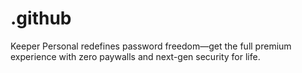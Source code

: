 # .github
Keeper Personal redefines password freedom—get the full premium experience with zero paywalls and next-gen security for life.
